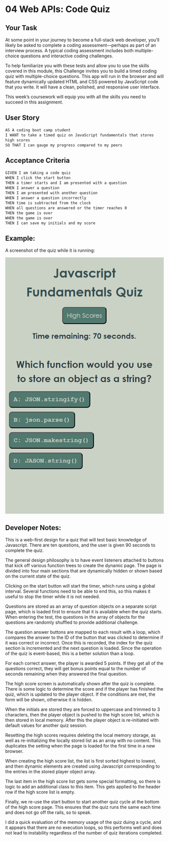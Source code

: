 # 04 Web APIs: Code Quiz

## Your Task

At some point in your journey to become a full-stack web developer, you’ll likely be asked to complete a coding assessment&mdash;perhaps as part of an interview process. A typical coding assessment includes both multiple-choice questions and interactive coding challenges. 

To help familiarize you with these tests and allow you to use the skills covered in this module, this Challenge invites you to build a timed coding quiz with multiple-choice questions. This app will run in the browser and will feature dynamically updated HTML and CSS powered by JavaScript code that you write. It will have a clean, polished, and responsive user interface. 

This week’s coursework will equip you with all the skills you need to succeed in this assignment.

## User Story

```
AS A coding boot camp student
I WANT to take a timed quiz on JavaScript fundamentals that stores high scores
SO THAT I can gauge my progress compared to my peers
```

## Acceptance Criteria

```
GIVEN I am taking a code quiz
WHEN I click the start button
THEN a timer starts and I am presented with a question
WHEN I answer a question
THEN I am presented with another question
WHEN I answer a question incorrectly
THEN time is subtracted from the clock
WHEN all questions are answered or the timer reaches 0
THEN the game is over
WHEN the game is over
THEN I can save my initials and my score
```

## Example: 

A screenshot of the quiz while it is running: 

![](./assets/image/example.PNG)


## Developer Notes:

This is a web-first design for a quiz that will test basic knowledge of Javascript. There are ten questions, and the user is given 90 seconds to complete the quiz. 

The general design philosophy is to have event listeners attached to buttons that kick off various function trees to create the dynamic page. The page is divided into four main sections that are dynamically hidden or shown based on the current state of the quiz. 

Clicking on the start button will start the timer, which runs using a global interval. Several functions need to be able to end this, so this makes it useful to stop the timer while it is not needed. 

Questions are stored as an array of question objects on a separate script page, which is loaded first to ensure that it is available when the quiz starts. When entering the test, the questions in the array of objects for the questions are randomly shuffled to provide additional challenge. 

The question answer buttons are mapped to each result with a loop, which compares the answer to the ID of the button that was clicked to determine if it was correct or incorrect. Once this is recorded, the index for the quiz section is incremented and the next question is loaded. Since the operation of the quiz is event-based, this is a better solution than a loop.

For each correct answer, the player is awarded 5 points. If they get all of the questions correct, they will get bonus points equal to the number of seconds remaining when they answered the final question. 

The high score screen is automatically shown after the quiz is complete. There is some logic to determine the score and if the player has finished the quiz, which is updated to the player object. If the conditions are met, the form will be shown, otherwise it is hidden.  

When the initials are stored they are forced to uppercase and trimmed to 3 characters, then the player object is pushed to the high score list, which is then stored in local memory. After this the player object is re-initiated with default values for another quiz session. 

Resetting the high scores requires deleting the local memory storage, as well as re-initializing the locally stored list as an array with no content. This duplicates the setting when the page is loaded for the first time in a new browser.

When creating the high score list, the list is first sorted highest to lowest, and then dynamic elements are created using Javascript corresponding to the entries in the stored player object array.

 The last item in the high score list gets some special formatting, so there is logic to add an additional class to this item. This gets applied to the header row if the high score list is empty. 

 Finally, we re-use the start button to start another quiz cycle at the bottom of the high score page. This ensures that the quiz runs the same each time and does not go off the rails, so to speak. 

 I did a quick evaluation of the memory usage of the quiz duing a cycle, and it appears that there are no execution loops, so this performs well and does not lead to instability regardless of the number of quiz iterations completed. 

